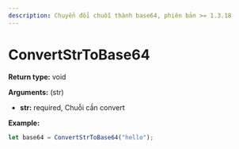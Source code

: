 ```yaml
---
description: Chuyển đổi chuỗi thành base64, phiên bản >= 1.3.18
---
```


# ConvertStrToBase64

**Return type:** void

**Arguments:** (str)

* **str:** required, Chuỗi cần convert

**Example:**

```javascript
let base64 = ConvertStrToBase64("hello");
```
